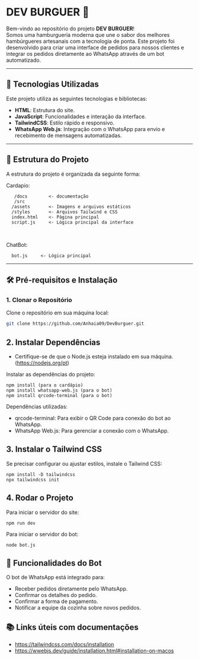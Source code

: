 # **DEV BURGUER 🍔**

Bem-vindo ao repositório do projeto **DEV BURGUER**!  
Somos uma hamburgueria moderna que une o sabor dos melhores hambúrgueres artesanais com a tecnologia de ponta. Este projeto foi desenvolvido para criar uma interface de pedidos para nossos clientes e integrar os pedidos diretamente ao WhatsApp através de um bot automatizado.

---

## 🚀 **Tecnologias Utilizadas**
Este projeto utiliza as seguintes tecnologias e bibliotecas:

- **HTML**: Estrutura do site.
- **JavaScript**: Funcionalidades e interação da interface.
- **TailwindCSS**: Estilo rápido e responsivo.
- **WhatsApp Web.js**: Integração com o WhatsApp para envio e recebimento de mensagens automatizadas.

---

## 📂 **Estrutura do Projeto**
A estrutura do projeto é organizada da seguinte forma:

Cardapio:
```
   /docs        <- documentação
   /src
  /assets       <- Imagens e arquivos estáticos
  /styles       <- Arquivos Tailwind e CSS
  index.html    <- Página principal
  script.js     <- Lógica principal da interface

```
<br>

ChatBot:
```
  bot.js     <- Lógica principal
```
---

## 🛠️ **Pré-requisitos e Instalação**

### **1. Clonar o Repositório**
Clone o repositório em sua máquina local:
```bash
git clone https://github.com/Anhaia09/DevBurguer.git
```

## 2. **Instalar Dependências**
- Certifique-se de que o Node.js esteja instalado em sua máquina. <br>
(https://nodejs.org/pt)

Instalar as dependências do projeto:
```
npm install (para o cardápio)
npm install whatsapp-web.js (para o bot)
npm install qrcode-terminal (para o bot)
```

Dependências utilizadas:

- qrcode-terminal: Para exibir o QR Code para conexão do bot ao WhatsApp.
- WhatsApp Web.js: Para gerenciar a conexão com o WhatsApp.

## 3. **Instalar o Tailwind CSS**
Se precisar configurar ou ajustar estilos, instale o Tailwind CSS:
```
npm install -D tailwindcss
npx tailwindcss init
```

## 4. **Rodar o Projeto**
Para iniciar o servidor do site:
```
npm run dev
```
Para iniciar o servidor do bot:

```
node bot.js
```

## 🤖 **Funcionalidades do Bot**
O bot de WhatsApp está integrado para:

- Receber pedidos diretamente pelo WhatsApp.
- Confirmar os detalhes do pedido.
- Confirmar a forma de pagamento.
- Notificar a equipe da cozinha sobre novos pedidos.

## 📚 Links úteis com documentações
- https://tailwindcss.com/docs/installation
- https://wwebjs.dev/guide/installation.html#installation-on-macos


